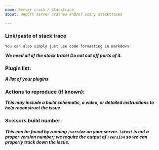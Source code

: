 ```yaml
---
name: Server crash / Stacktrace
about: Report server crashes and/or scary stacktraces

---
```


### Link/paste of stack trace

    You can also simply just use code formatting in markdown!

___We need all of the stack trace! Do not cut off parts of it.___

### Plugin list:
___A list of your plugins___

### Actions to reproduce (if known):
___This may include a build schematic, a video, or detailed instructions to help reconstruct the issue___

### Scissors build number:
___This can be found by running `/version` on your server. `latest` is not a proper version number; we require the output of `/version` so we can properly track down the issue.___
